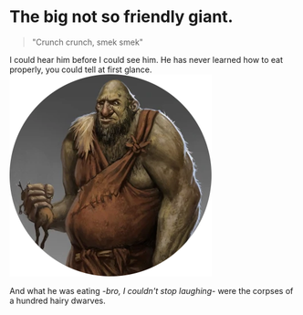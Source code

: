 # The big not so friendly giant.

>"Crunch crunch, smek smek"

I could hear him before I could see him.
He has never learned how to eat properly, you could tell at first glance. <img src="pictures/Giant.png" alt="picture giant">

And what he was eating *-bro, I couldn't stop laughing-* were the corpses of a hundred hairy dwarves.


